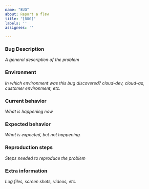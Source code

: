 ```yaml
---
name: "BUG"
about: Report a flaw
title: "[BUG]"
labels: ''
assignees: ''

---
```


### Bug Description
_A general description of the problem_

### Environment
_In which environment was this bug discovered? cloud-dev, cloud-qa, customer environment, etc._

### Current behavior
_What is happening now_

### Expected behavior
_What is expected, but not happening_

### Reproduction steps
_Steps needed to reproduce the problem_

### Extra information
_Log files, screen shots, videos, etc._
